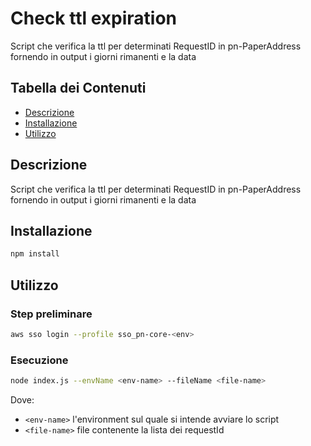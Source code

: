 # Check ttl expiration

Script che verifica la ttl per determinati RequestID in pn-PaperAddress fornendo in output i giorni rimanenti e la data

## Tabella dei Contenuti

- [Descrizione](#descrizione)
- [Installazione](#installazione)
- [Utilizzo](#utilizzo)

## Descrizione

Script che verifica la ttl per determinati RequestID in pn-PaperAddress fornendo in output i giorni rimanenti e la data

## Installazione

```bash
npm install
```

## Utilizzo
### Step preliminare

```bash
aws sso login --profile sso_pn-core-<env>
```

### Esecuzione
```bash
node index.js --envName <env-name> --fileName <file-name>

```
Dove:
- `<env-name>` l'environment sul quale si intende avviare lo script
- `<file-name>` file contenente la lista dei requestId

